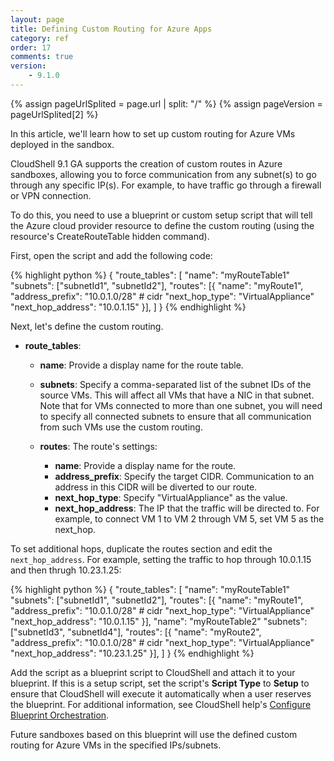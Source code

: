 ```yaml
---
layout: page
title: Defining Custom Routing for Azure Apps
category: ref
order: 17
comments: true
version:
    - 9.1.0
---
```


{% assign pageUrlSplited = page.url | split: "/" %}
{% assign pageVersion = pageUrlSplited[2] %}

In this article, we'll learn how to set up custom routing for Azure VMs deployed in the sandbox.

CloudShell 9.1 GA supports the creation of custom routes in Azure sandboxes, allowing you to force communication from any subnet(s) to go through any specific IP(s). For example, to have traffic go through a firewall or VPN connection.

To do this, you need to use a blueprint or custom setup script that will tell the Azure cloud provider resource to define the custom routing (using the resource's CreateRouteTable hidden command).

First, open the script and add the following code:

{% highlight python %}
{   "route_tables": [
        "name": "myRouteTable1"
        "subnets": ["subnetId1", "subnetId2"],
        "routes": [{
                        "name":                 "myRoute1",
                        "address_prefix":       "10.0.1.0/28" # cidr
                        "next_hop_type":        "VirtualAppliance"
                        "next_hop_address":     "10.0.1.15"
        }],
    ]
}
{% endhighlight %}

Next, let's define the custom routing.

+ **route_tables**:
  - **name**: Provide a display name for the route table.
  - **subnets**: Specify a comma-separated list of the subnet IDs of the source VMs. This will affect all VMs that have a NIC in that subnet.
  Note that for VMs connected to more than one subnet, you will need to specify all connected subnets to ensure that all communication from such VMs use the custom routing.

  - **routes**: The route's settings:

    - **name**: Provide a display name for the route.
    - **address_prefix**: Specify the target CIDR. Communication to an address in this CIDR will be diverted to our route.
    - **next_hop_type**: Specify "VirtualAppliance" as the value.
    - **next_hop_address**: The IP that the traffic will be directed to. For example, to connect VM 1 to VM 2 through VM 5, set VM 5 as the next_hop. 

To set additional hops, duplicate the routes section and edit the `next_hop_address`. For example, setting the traffic to hop through 10.0.1.15 and then thrugh 10.23.1.25:

{% highlight python %}
{   "route_tables": [
        "name": "myRouteTable1"
        "subnets": ["subnetId1", "subnetId2"],
        "routes": [{
                        "name":                 "myRoute1",
                        "address_prefix":       "10.0.1.0/28" # cidr
                        "next_hop_type":        "VirtualAppliance"
                        "next_hop_address":     "10.0.1.15"
        }],
        "name": "myRouteTable2"
        "subnets": ["subnetId3", "subnetId4"],
        "routes": [{
                        "name":                 "myRoute2",
                        "address_prefix":       "10.0.1.0/28" # cidr
                        "next_hop_type":        "VirtualAppliance"
                        "next_hop_address":     "10.23.1.25"
        }],
    ]
}
{% endhighlight %}

Add the script as a blueprint script to CloudShell and attach it to your blueprint. If this is a setup script, set the script's **Script Type** to **Setup** to ensure that CloudShell will execute it automatically when a user reserves the blueprint. For additional information, see CloudShell help's <a href="https://help.quali.com/Online%20Help/9.1/Portal/Content/CSP/LAB-MNG/Crt-Blprnt/Blprnt-Blprnt-Orchs.htm" target="_blank">Configure Blueprint Orchestration</a>.

Future sandboxes based on this blueprint will use the defined custom routing for Azure VMs in the specified IPs/subnets.